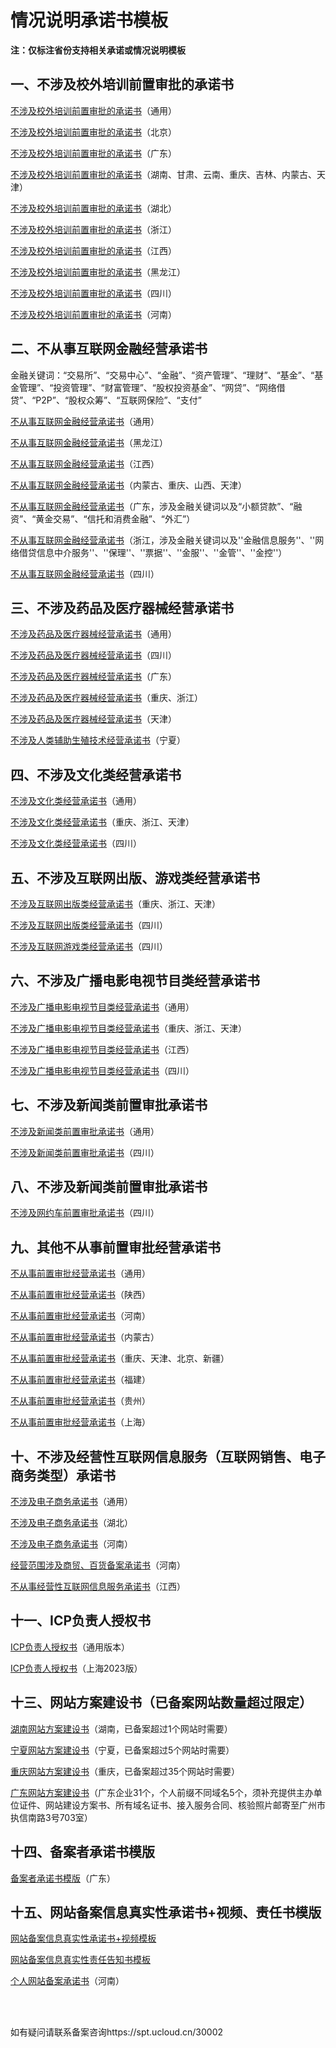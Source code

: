 # 情况说明承诺书模板



**注：仅标注省份支持相关承诺或情况说明模板**



## 一、不涉及校外培训前置审批的承诺书

[不涉及校外培训前置审批的承诺书](https://www-s.ucloud.cn/2023/10/9211f43aa2ca1c08a58326d1baab2a42_1698042558648.docx)（通用）

[不涉及校外培训前置审批的承诺书](https://www-s.ucloud.cn/2023/09/825360ed8dcd4d229d4c1cd3e1f89a9c_1695174969621.docx)（北京）

[不涉及校外培训前置审批的承诺书](https://www-s.ucloud.cn/2023/10/33df87ab284319fbfebc10729be9d1a4_1698042575475.docx)（广东）

[不涉及校外培训前置审批的承诺书](https://www-s.ucloud.cn/2023/10/1657909cccbdb4508f28b6fcb66a14a3_1698042611578.docx)（湖南、甘肃、云南、重庆、吉林、内蒙古、天津）

[不涉及校外培训前置审批的承诺书](https://www-s.ucloud.cn/2023/10/0987e436af9792d8564799c17e375cd6_1698042596810.doc)（湖北）

[不涉及校外培训前置审批的承诺书](https://www-s.ucloud.cn/2023/10/ece92e56776126356917a045247e90e9_1698042646143.docx)（浙江）

[不涉及校外培训前置审批的承诺书](https://www-s.ucloud.cn/2023/10/0b871364606db821574634e6ca4f7492_1698042623847.docx)（江西）

[不涉及校外培训前置审批的承诺书](https://www-s.ucloud.cn/2023/10/b913091588bdf30bd84a8f798f3fefaf_1698042586783.docx)（黑龙江）

[不涉及校外培训前置审批的承诺书](https://www-s.ucloud.cn/2023/09/2905846337bb1406c0431a1fa299115f_1693991453751.docx)（四川）

[不涉及校外培训前置审批的承诺书](https://www-s.ucloud.cn/2023/09/5543253052929c52813610570d8cfbeb_1694765993464.doc)（河南）



## 二、不从事互联网金融经营承诺书

金融关键词：“交易所”、“交易中心”、“金融”、“资产管理”、“理财”、“基金”、“基金管理”、“投资管理”、“财富管理”、“股权投资基金”、“网贷”、“网络借贷”、“P2P”、“股权众筹”、“互联网保险”、“支付”

[不从事互联网金融经营承诺书](https://www-s.ucloud.cn/2023/10/1f351a42b074dc109b2102829fd620a2_1698042791333.doc)（通用）

[不从事互联网金融经营承诺书](https://www-s.ucloud.cn/2023/10/502d40a9d97ae71d61d6a33465376370_1698042805627.docx)（黑龙江）

[不从事互联网金融经营承诺书](https://www-s.ucloud.cn/2023/10/3b622f418cfe7b48bf6c4222fc42e8fc_1698042823465.docx)（江西）

[不从事互联网金融经营承诺书](https://www-s.ucloud.cn/2023/10/9c44af620ce0fcd7413956ce04c10c99_1698042832881.docx)（内蒙古、重庆、山西、天津）

[不从事互联网金融经营承诺书](https://www-s.ucloud.cn/2023/05/88242c09ee505b8a6a07a89c23ee8f27_1684807950688.docx)（广东，涉及金融关键词以及“小额贷款”、“融资”、“黄金交易”、“信托和消费金融”、“外汇”）

[不从事互联网金融经营承诺书](https://static.ucloud.cn/8d680dcd0af0d9980a3afb8748e8d5f7.docx)（浙江，涉及金融关键词以及''金融信息服务''、''网络借贷信息中介服务''、''保理''、''票据''、''金服''、''金管''、''金控''）

[不从事互联网金融经营承诺书](https://www-s.ucloud.cn/2023/09/419d6154e6cef41c3cecf2e6c97e3886_1693991378051.docx)（四川）



## 三、不涉及药品及医疗器械经营承诺书

[不涉及药品及医疗器械经营承诺书](https://www-s.ucloud.cn/2023/10/0cedc6215d6f8e3e7fa860f91f7e6ab9_1698042936282.docx)（通用）

[不涉及药品及医疗器械经营承诺书](https://www-s.ucloud.cn/2023/09/f742fb575ca375aaca71cf70e27759f6_1693991392494.docx)（四川）

[不涉及药品及医疗器械经营承诺书](https://www-s.ucloud.cn/2023/10/f1953ec79504ea22368578be4435f27c_1698042991706.docx)（广东）

[不涉及药品及医疗器械经营承诺书](https://www-s.ucloud.cn/2023/10/54d8633a866a7b749265c3058ba94aae_1698042947843.docx)（重庆、浙江）

[不涉及药品及医疗器械经营承诺书](https://www-s.ucloud.cn/2023/10/2b61918040d98e7a9981dcafcf981771_1698042964297.docx)（天津）

[不涉及人类辅助生殖技术经营承诺书](https://www-s.ucloud.cn/2023/10/af3f317154885d415e8b8ed2834ae8c2_1698043006032.docx)（宁夏）




## 四、不涉及文化类经营承诺书

[不涉及文化类经营承诺书](https://www-s.ucloud.cn/2023/10/6cb00b430cde1cb472b08a736ccd6f8c_1698043120917.docx)（通用）

[不涉及文化类经营承诺书](https://www-s.ucloud.cn/2023/10/8ab0cc882ebab9b46e3fc3d7b7cf8d67_1698043130659.docx)（重庆、浙江、天津）

[不涉及文化类经营承诺书](https://www-s.ucloud.cn/2023/09/00775e16a6e55dae72516197639ef9b6_1693991435468.docx)（四川）



## 五、不涉及互联网出版、游戏类经营承诺书

[不涉及互联网出版类经营承诺书](https://www-s.ucloud.cn/2023/10/d23c6283f6a79e5a509297bf07dc32e0_1698043178279.docx)（重庆、浙江、天津）

[不涉及互联网出版类经营承诺书](https://www-s.ucloud.cn/2023/09/cb605e6c785b8660e10c5f8587e0e225_1694067804216.docx)（四川）

[不涉及互联网游戏类经营承诺书](https://www-s.ucloud.cn/2023/09/8f6a7eefd53b86e2ce8d7db12056a0e6_1693991480017.docx)（四川）



## 六、不涉及广播电影电视节目类经营承诺书

[不涉及广播电影电视节目类经营承诺书](https://www-s.ucloud.cn/2023/10/961efeb211cc3f92d7692d7462121add_1698043224811.docx)（通用）

[不涉及广播电影电视节目类经营承诺书](https://www-s.ucloud.cn/2023/10/f8d605a6a220f1ba63fe2a8dc91e8bf7_1698043244393.docx)（重庆、浙江、天津）

[不涉及广播电影电视节目类经营承诺书](https://www-s.ucloud.cn/2023/10/4bc570d5a50c314a36b3bcd39bd81489_1698043260713.docx)（江西）

[不涉及广播电影电视节目类经营承诺书](https://www-s.ucloud.cn/2023/09/b5e86fb7f0180c84e4ae593708003dec_1693991416273.docx)（四川）



## 七、不涉及新闻类前置审批承诺书

[不涉及新闻类前置审批承诺书](https://www-s.ucloud.cn/2023/10/d0b33a54a1b6ecad610b2c3921741e40_1698043307429.docx)（通用）

[不涉及新闻类前置审批承诺书](https://www-s.ucloud.cn/2023/09/20564f2145db3efbf9d89e795bdca8ad_1693991465889.docx)（四川）



## 八、不涉及新闻类前置审批承诺书

[不涉及网约车前置审批承诺书](https://www-s.ucloud.cn/2023/12/f6534b6baeaf452667c14e00458e1a14_1703832146432.docx)（四川）



## 九、其他不从事前置审批经营承诺书

[不从事前置审批经营承诺书](https://www-s.ucloud.cn/2023/10/a9b75b8d440ffc0c6799e4d1b0d88d1c_1698043342523.docx)（通用）

[不从事前置审批经营承诺书](https://www-s.ucloud.cn/2023/10/43b23d7ad1f15c1fd9eec262e7aea1f4_1698043365498.docx)（陕西）

[不从事前置审批经营承诺书](https://www-s.ucloud.cn/2023/09/5543253052929c52813610570d8cfbeb_1693905510460.doc)（河南）

[不从事前置审批经营承诺书](https://www-s.ucloud.cn/2023/10/190084d7892229a406a2d68fdadc93b7_1698043356841.docx)（内蒙古）

[不从事前置审批经营承诺书](https://www-s.ucloud.cn/2023/10/d7ce8da3f20791715ac099aec14a2c11_1698043395237.docx)（重庆、天津、北京、新疆）

[不从事前置审批经营承诺书](https://www-s.ucloud.cn/2023/09/05387e6d1445967869675fd3f7f2380f_1695114061007.docx)（福建）

[不从事前置审批经营承诺书](https://www-s.ucloud.cn/2023/10/a4065394dc98230f417dbf65f6c9bf2c_1697702153843.docx)（贵州）

[不从事前置审批经营承诺书](https://www-s.ucloud.cn/2023/10/b3c05739baf81252630e1c37394a20d7_1698309357387.docx)（上海）



## 十、不涉及经营性互联网信息服务（互联网销售、电子商务类型）承诺书

[不涉及电子商务承诺书](https://www-s.ucloud.cn/2023/10/1b68f659cbd6bd2ecaac1df8670d1d8e_1698043540081.doc)（通用）

[不涉及电子商务承诺书](https://www-s.ucloud.cn/2023/03/bca5dc3afc1a7058d06d23bf7f935183_1678759036150.docx)（湖北）

[不涉及电子商务承诺书](https://www-s.ucloud.cn/2023/09/9a78a207d748cfab2a91df093d32b8c9_1693905457238.docx)（河南）

[经营范围涉及商贸、百货备案承诺书](https://www-s.ucloud.cn/2023/09/6f54f85ef14ff218c6f98d29c7f39f58_1693905478062.doc)（河南）

[不从事经营性互联网信息服务承诺书](https://www-s.ucloud.cn/2023/10/ae8779c8c61f2cf42f7f2e27ef1d7cb9_1698043551991.doc)（江西）



## 十一、ICP负责人授权书

[ICP负责人授权书](https://www-s.ucloud.cn/2023/09/4c3c7fffdee382870ccb13b64b40b733_1693561808624.doc)（通用版本）

[ICP负责人授权书](https://www-s.ucloud.cn/2023/09/9145843af95354fec374d5ba445b08cf_1693561808621.docx)（上海2023版）



## 十三、网站方案建设书（已备案网站数量超过限定）

[湖南网站方案建设书](https://www-s.ucloud.cn/2022/05/06efc5ce9764df586e7985ee1b8303b3_1651831871358.doc)（湖南，已备案超过1个网站时需要）

[宁夏网站方案建设书](https://static.ucloud.cn/b7e8220b0e81cac971e2a728b729bee4.docx)（宁夏，已备案超过5个网站时需要）

[重庆网站方案建设书](https://static.ucloud.cn/6ae5aecd5c18d6bd59de3ecad37ed177.docx)（重庆，已备案超过35个网站时需要）

[广东网站方案建设书](https://static.ucloud.cn/b7e8220b0e81cac971e2a728b729bee4.docx)（广东企业31个，个人前缀不同域名5个，须补充提供主办单位证件、网站建设方案书、所有域名证书、接入服务合同、核验照片邮寄至广州市执信南路3号703室）



## 十四、备案者承诺书模版

[备案者承诺书模版](https://static.ucloud.cn/04f968821a7720a380c33fcaf63ff336.docx)（广东）



## 十五、网站备案信息真实性承诺书+视频、责任书模版

[网站备案信息真实性承诺书+视频模板](https://www-s.ucloud.cn/2022/03/7aef9f1ddfd30cfecef26d91c7e56ede_1647400339674.doc)

[网站备案信息真实性责任告知书模板](https://www-s.ucloud.cn/2022/03/4ffee20497c7f4803174a58854d74fdc_1647400423856.doc)

[个人网站备案承诺书](https://www-s.ucloud.cn/2023/09/ecba2fe15011d38ee195423519e7461e_1693905489627.docx)（河南）

<br/>

<br/>

如有疑问请联系备案咨询https://spt.ucloud.cn/30002

<br/>

